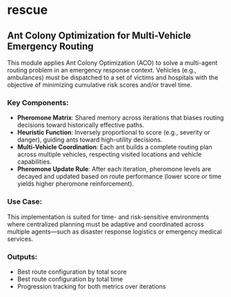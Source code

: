 # rescue
## Ant Colony Optimization for Multi-Vehicle Emergency Routing

This module applies Ant Colony Optimization (ACO) to solve a multi-agent routing problem 
in an emergency response context. Vehicles (e.g., ambulances) must be dispatched to a 
set of victims and hospitals with the objective of minimizing cumulative risk scores and/or 
travel time.

### Key Components:
- **Pheromone Matrix**: Shared memory across iterations that biases routing decisions toward 
  historically effective paths.
- **Heuristic Function**: Inversely proportional to score (e.g., severity or danger), guiding 
  ants toward high-utility decisions.
- **Multi-Vehicle Coordination**: Each ant builds a complete routing plan across multiple 
  vehicles, respecting visited locations and vehicle capabilities.
- **Pheromone Update Rule**: After each iteration, pheromone levels are decayed and updated 
  based on route performance (lower score or time yields higher pheromone reinforcement).

### Use Case:
This implementation is suited for time- and risk-sensitive environments where centralized 
planning must be adaptive and coordinated across multiple agents—such as disaster response 
logistics or emergency medical services.

### Outputs:
- Best route configuration by total score
- Best route configuration by total time
- Progression tracking for both metrics over iterations
